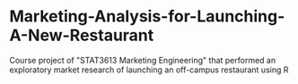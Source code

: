 # Marketing-Analysis-for-Launching-A-New-Restaurant
Course project of "STAT3613 Marketing Engineering" that performed an exploratory market research of launching an off-campus restaurant using R
